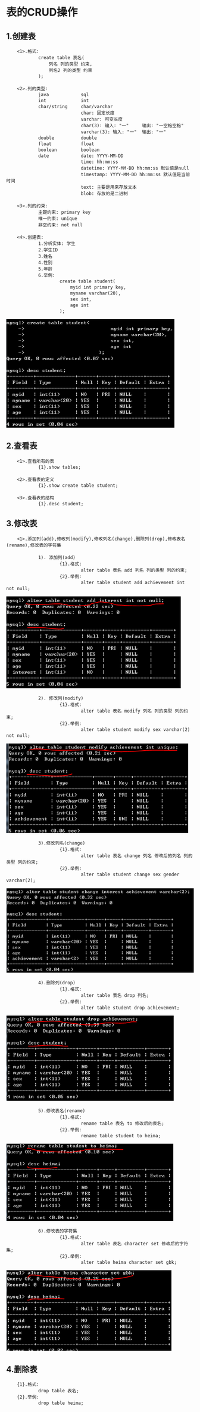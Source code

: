 # 表的CRUD操作
## 1.创建表
        <1>.格式:
                create table 表名(
                    列名 列的类型 约束,
                    列名2 列的类型 约束
                );
        
        <2>.列的类型:
                java            sql
                int             int
                char/string     char/varchar
                                char: 固定长度
                                varchar: 可变长度
                                char(3): 输入: "一"     输出: "一空格空格"
                                varchar(3): 输入: "一"  输出: "一"
                double          double
                float           float
                boolean         boolean
                date            date: YYYY-MM-DD
                                time: hh:mm:ss
                                datetime: YYYY-MM-DD hh:mm:ss 默认值是null
                                timestamp: YYYY-MM-DD hh:mm:ss 默认值是当前时间
                                text: 主要是用来存放文本
                                blob: 存放的是二进制   

        <3>.列的约束:
                主键约束: primary key
                唯一约束: unique
                非空约束: not null

        <4>.创建表:
                1.分析实体: 学生
                2.学生ID
                3.姓名
                4.性别
                5.年龄
                6.举例:
                        create table student(
                            myid int primary key,
                            myname varchar(20),
                            sex int,
                            age int
                        );
![创建student表](https://raw.githubusercontent.com/dj49846917/studyJava/master/MYSQL/day02/%E8%A7%A3%E9%87%8A%E5%9B%BE/createTable.png)
    

## 2.查看表
        <1>.查看所有的表
                {1}.show tables;

        <2>.查看表的定义
                {1}.show create table student;

        <3>.查看表的结构
                {1}.desc student;

## 3.修改表
        <1>.添加列(add),修改列(modify),修改列名(change),删除列(drop),修改表名(rename),修改表的字符集
                
                1). 添加列(add)
                        {1}.格式:
                                alter table 表名 add 列名 列的类型 列的约束;
                        {2}.举例:
                                alter table student add achievement int not null;
![添加列](https://raw.githubusercontent.com/dj49846917/studyJava/master/MYSQL/day02/%E8%A7%A3%E9%87%8A%E5%9B%BE/addTd.png)

                2). 修改列(modify)
                        {1}.格式:
                                alter table 表名 modify 列名 列的类型 列的约束;                       
                        {2}.举例:
                                alter table student modify sex varchar(2) not null;
![修改列](https://raw.githubusercontent.com/dj49846917/studyJava/master/MYSQL/day02/%E8%A7%A3%E9%87%8A%E5%9B%BE/modifyTd.png)

                3).修改列名(change)
                        {1}.格式:
                                alter table 表名 change 列名 修改后的列名 列的类型 列的约束;
                        {2}.举例:
                                alter table student change sex gender varchar(2);
![修改列名](https://raw.githubusercontent.com/dj49846917/studyJava/master/MYSQL/day02/%E8%A7%A3%E9%87%8A%E5%9B%BE/changeTdName.png)

                4).删除列(drop)
                        {1}.格式:
                                alter table 表名 drop 列名;
                        {2}.举例:
                                alter table student drop achievement;
![删除列](https://raw.githubusercontent.com/dj49846917/studyJava/master/MYSQL/day02/%E8%A7%A3%E9%87%8A%E5%9B%BE/dropTd.png)

                5).修改表名(rename)
                        {1}.格式:
                                rename table 表名 to 修改后的表名;
                        {2}.举例:
                                rename table student to heima;
![修改表名](https://raw.githubusercontent.com/dj49846917/studyJava/master/MYSQL/day02/%E8%A7%A3%E9%87%8A%E5%9B%BE/renameTable.png)

                6).修改表的字符集
                        {1}.格式:
                                alter table 表名 character set 修改后的字符集;
                        {2}.举例:
                                alter table heima character set gbk;
![修改表的字符集](https://raw.githubusercontent.com/dj49846917/studyJava/master/MYSQL/day02/%E8%A7%A3%E9%87%8A%E5%9B%BE/changeTableCharacter.png)

##  4.删除表
        {1}.格式:
                drop table 表名;
        {2}.举例:
                drop table heima;

                